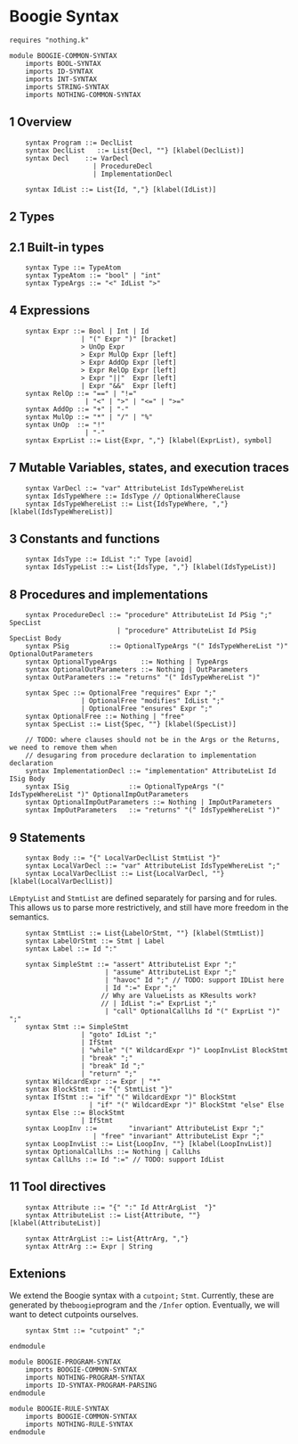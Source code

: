 Boogie Syntax
================

```k
requires "nothing.k"

module BOOGIE-COMMON-SYNTAX
    imports BOOL-SYNTAX
    imports ID-SYNTAX
    imports INT-SYNTAX
    imports STRING-SYNTAX
    imports NOTHING-COMMON-SYNTAX
```

1 Overview
----------

```k
    syntax Program ::= DeclList
    syntax DeclList   ::= List{Decl, ""} [klabel(DeclList)]
    syntax Decl    ::= VarDecl
                     | ProcedureDecl
                     | ImplementationDecl

    syntax IdList ::= List{Id, ","} [klabel(IdList)]
```

2 Types
-------

2.1 Built-in types
------------------

```k
    syntax Type ::= TypeAtom
    syntax TypeAtom ::= "bool" | "int"
    syntax TypeArgs ::= "<" IdList ">"
```

4 Expressions
-------------

```k
    syntax Expr ::= Bool | Int | Id
                  | "(" Expr ")" [bracket]
                  > UnOp Expr
                  > Expr MulOp Expr [left]
                  > Expr AddOp Expr [left]
                  > Expr RelOp Expr [left]
                  > Expr "||"  Expr [left]
                  | Expr "&&"  Expr [left]
    syntax RelOp ::= "==" | "!="
                   | "<" | ">" | "<=" | ">="
    syntax AddOp ::= "+" | "-"
    syntax MulOp ::= "*" | "/" | "%"
    syntax UnOp  ::= "!"
                   | "-"
    syntax ExprList ::= List{Expr, ","} [klabel(ExprList), symbol]
```

7 Mutable Variables, states, and execution traces
-------------------------------------------------

```k
    syntax VarDecl ::= "var" AttributeList IdsTypeWhereList
    syntax IdsTypeWhere ::= IdsType // OptionalWhereClause
    syntax IdsTypeWhereList ::= List{IdsTypeWhere, ","} [klabel(IdsTypeWhereList)]
```

3 Constants and functions
-------------------------

```k
    syntax IdsType ::= IdList ":" Type [avoid]
    syntax IdsTypeList ::= List{IdsType, ","} [klabel(IdsTypeList)]
```

8 Procedures and implementations
--------------------------------

```k
    syntax ProcedureDecl ::= "procedure" AttributeList Id PSig ";" SpecList
                           | "procedure" AttributeList Id PSig SpecList Body
    syntax PSig          ::= OptionalTypeArgs "(" IdsTypeWhereList ")" OptionalOutParameters
    syntax OptionalTypeArgs      ::= Nothing | TypeArgs
    syntax OptionalOutParameters ::= Nothing | OutParameters
    syntax OutParameters ::= "returns" "(" IdsTypeWhereList ")"
```

```k
    syntax Spec ::= OptionalFree "requires" Expr ";"
                  | OptionalFree "modifies" IdList ";"
                  | OptionalFree "ensures" Expr ";"
    syntax OptionalFree ::= Nothing | "free"
    syntax SpecList ::= List{Spec, ""} [klabel(SpecList)]
```

```k
    // TODO: where clauses should not be in the Args or the Returns, we need to remove them when
    // desugaring from procedure declaration to implementation declaration
    syntax ImplementationDecl ::= "implementation" AttributeList Id ISig Body
    syntax ISig               ::= OptionalTypeArgs "(" IdsTypeWhereList ")" OptionalImpOutParameters
    syntax OptionalImpOutParameters ::= Nothing | ImpOutParameters
    syntax ImpOutParameters   ::= "returns" "(" IdsTypeWhereList ")"
```

9 Statements
------------

```k
    syntax Body ::= "{" LocalVarDeclList StmtList "}"
    syntax LocalVarDecl ::= "var" AttributeList IdsTypeWhereList ";"
    syntax LocalVarDeclList ::= List{LocalVarDecl, ""} [klabel(LocalVarDeclList)]
```

`LEmptyList` and `StmtList` are defined separately for parsing and for rules.
This allows us to parse more restrictively, and still have more freedom in the semantics.

```k
    syntax StmtList ::= List{LabelOrStmt, ""} [klabel(StmtList)]
    syntax LabelOrStmt ::= Stmt | Label
    syntax Label ::= Id ":"
```

```k
    syntax SimpleStmt ::= "assert" AttributeList Expr ";"
                        | "assume" AttributeList Expr ";"
                        | "havoc" Id ";" // TODO: support IDList here
                        | Id ":=" Expr ";"
                       // Why are ValueLists as KResults work?
                       // | IdList ":=" ExprList ";"
                        | "call" OptionalCallLhs Id "(" ExprList ")" ";"
    syntax Stmt ::= SimpleStmt
                  | "goto" IdList ";"
                  | IfStmt
                  | "while" "(" WildcardExpr ")" LoopInvList BlockStmt
                  | "break" ";"
                  | "break" Id ";"
                  | "return" ";"
    syntax WildcardExpr ::= Expr | "*"
    syntax BlockStmt ::= "{" StmtList "}"
    syntax IfStmt ::= "if" "(" WildcardExpr ")" BlockStmt
                    | "if" "(" WildcardExpr ")" BlockStmt "else" Else
    syntax Else ::= BlockStmt
                  | IfStmt
    syntax LoopInv ::=        "invariant" AttributeList Expr ";"
                     | "free" "invariant" AttributeList Expr ";"
    syntax LoopInvList ::= List{LoopInv, ""} [klabel(LoopInvList)]
    syntax OptionalCallLhs ::= Nothing | CallLhs
    syntax CallLhs ::= Id ":=" // TODO: support IdList
```

11 Tool directives
------------------

```k
    syntax Attribute ::= "{" ":" Id AttrArgList  "}"
    syntax AttributeList ::= List{Attribute, ""} [klabel(AttributeList)]

    syntax AttrArgList ::= List{AttrArg, ","}
    syntax AttrArg ::= Expr | String
```

Extenions
---------

We extend the Boogie syntax with a `cutpoint;` `Stmt`. Currently, these are
generated by the`boogie`program and the `/Infer` option. Eventually, we will
want to detect cutpoints ourselves.

```k
    syntax Stmt ::= "cutpoint" ";"
```

```k
endmodule
```

```k
module BOOGIE-PROGRAM-SYNTAX
    imports BOOGIE-COMMON-SYNTAX
    imports NOTHING-PROGRAM-SYNTAX
    imports ID-SYNTAX-PROGRAM-PARSING
endmodule
```

```k
module BOOGIE-RULE-SYNTAX
    imports BOOGIE-COMMON-SYNTAX
    imports NOTHING-RULE-SYNTAX
endmodule
```
